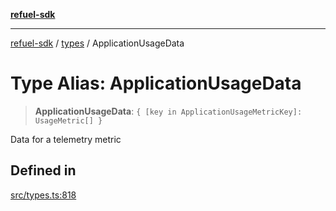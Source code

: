 [**refuel-sdk**](../../README.md)

***

[refuel-sdk](../../modules.md) / [types](../README.md) / ApplicationUsageData

# Type Alias: ApplicationUsageData

> **ApplicationUsageData**: `{ [key in ApplicationUsageMetricKey]: UsageMetric[] }`

Data for a telemetry metric

## Defined in

[src/types.ts:818](https://github.com/refuel-ai/refuel-sdk/blob/d0bf0a37e69cf6e99e0c214ac03b050c5c5d48a2/src/types.ts#L818)
